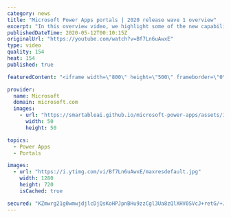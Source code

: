 ```yaml
---
category: news
title: "Microsoft Power Apps portals | 2020 release wave 1 overview"
excerpt: "In this overview video, we highlight some of the new capabilities included in the latest update to Microsoft Power Apps portals.     Here are the capabilities covered:   •    Power BI integration, so you can quickly add Power BI reports, tables, and dashboards to your portals without coding.  •    Themes"
publishedDateTime: 2020-05-12T00:10:15Z
originalUrl: "https://youtube.com/watch?v=Bf7Ln6uAwxE"
type: video
quality: 154
heat: 154
published: true

featuredContent: "<iframe width=\"800\" height=\"500\" frameborder=\"0\" src=\"https://www.youtube.com/embed/Bf7Ln6uAwxE\" allow=\"accelerometer; autoplay; encrypted-media; gyroscope; picture-in-picture\" allowfullscreen></iframe>"

provider:
  name: Microsoft
  domain: microsoft.com
  images:
    - url: "https://smartableai.github.io/microsoft-power-apps/assets/images/organizations/microsoft.com-50x50.jpg"
      width: 50
      height: 50

topics:
  - Power Apps
  - Portals

images:
  - url: "https://i.ytimg.com/vi/Bf7Ln6uAwxE/maxresdefault.jpg"
    width: 1280
    height: 720
    isCached: true

secured: "KZmwrg21g0wmwjdjlcDjQsKoHPJpnBHu9zzCgl3Ua8zQlXHV0SVcJ+retG/+JjFEITMGVKMEYo/76lwZpgODlh44rrF5mtip6+KTtasDjNkdI8ZFZ4qmEgO4DTwLB5SgmpCXfzRxwphS0nHB9M3dmKqAldACm5MNizGZ6YXh85NxOqCCuL6tpsCekEgAdPZukwJvKb5QqFPLxNND/ejhTNJUa4Jq6eu8f5FMNB10LXeNNlkYWjhxnu8QN8R939n74k/ueLCW9hVGN0+hMBNWe0lBUUdznWU0qacD6UVK3nnwKqiPaPJAZe7R7N3UzwjlE8Jt5P7oqqXbZMw0Pq6N8Q7LydQi7ypYPV5+094LztwRlqVti9seSUZv2zg2+edSZibTakIP3KFTOjDe8kBMlBWeKhZBFImjkEQoiedE0oC+zjaBJE8zwocGSzep9mO5;Ap+t9ZhJSDy//djAWL9iYg=="
---
```


